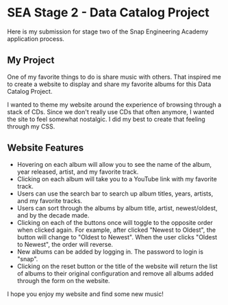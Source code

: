 # SEA Stage 2 - Data Catalog Project

Here is my submission for stage two of the Snap Engineering Academy application process.

## My Project

One of my favorite things to do is share music with others. That inspired me to create a website to display and share my favorite albums for this Data Catalog Project.

I wanted to theme my website around the experience of browsing through a stack of CDs. Since we don't really use CDs that often anymore, I wanted the site to feel somewhat nostalgic. I did my best to create that feeling through my CSS.

## Website Features

- Hovering on each album will allow you to see the name of the album, year released, artist, and my favorite track.
- Clicking on each album will take you to a YouTube link with my favorite track.
- Users can use the search bar to search up album titles, years, artists, and my favorite tracks.
- Users can sort through the albums by album title, artist, newest/oldest, and by the decade made.
- Clicking on each of the buttons once will toggle to the opposite order when clicked again. For example, after clicked "Newest to Oldest", the button will change to "Oldest to Newest". When the user clicks "Oldest to Newest", the order will reverse.
- New albums can be added by logging in. The password to login is "snap".
- Clicking on the reset button or the title of the website will return the list of albums to their original configuration and remove all albums added through the form on the website.

I hope you enjoy my website and find some new music!
